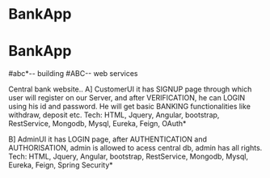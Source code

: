 # BankApp
# BankApp
#abc*--  building
#ABC-- web services

Central bank website..
A] CustomerUI
it has SIGNUP page through which user will register on our Server, and after VERIFICATION,
he can LOGIN using his id and password. He will get basic BANKING functionalities like withdraw, deposit etc. 
Tech: HTML, Jquery, Angular, bootstrap, RestService, Mongodb, Mysql, Eureka, Feign, OAuth*

B] AdminUI
it has LOGIN page, after AUTHENTICATION and AUTHORISATION, admin is allowed to acess central db,
admin has all rights.
Tech: HTML, Jquery, Angular, bootstrap, RestService, Mongodb, Mysql, Eureka, Feign, Spring Security*

